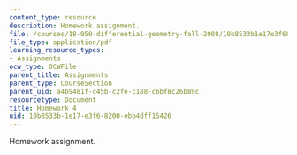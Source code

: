 ```yaml
---
content_type: resource
description: Homework assignment.
file: /courses/18-950-differential-geometry-fall-2008/10b8533b1e17e3f68200ebb4dff15426_homework4.pdf
file_type: application/pdf
learning_resource_types:
- Assignments
ocw_type: OCWFile
parent_title: Assignments
parent_type: CourseSection
parent_uid: a4b9481f-c45b-c2fe-c188-c6bf8c26b89c
resourcetype: Document
title: Homework 4
uid: 10b8533b-1e17-e3f6-8200-ebb4dff15426
---
```

Homework assignment.

